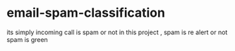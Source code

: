 # email-spam-classification
its simply incoming call is spam or not in this project , spam is re alert or not spam is green
